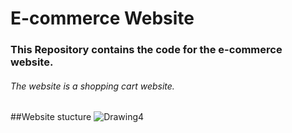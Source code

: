 # E-commerce Website
### This Repository contains the code for the e-commerce website.
###### The website is a shopping cart website.

##Website stucture 
![Drawing4](https://user-images.githubusercontent.com/59665707/155842372-13df9676-6ba9-4e90-a58d-9b6c0ccbec62.png)
